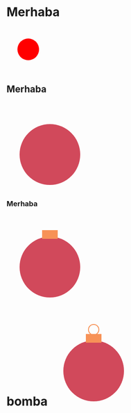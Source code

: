 <html>
  <h1>Merhaba</h1>
  <svg width="100" height="100" viewBox="0 0 100 100">
    <circle cx="50" cy="50" r="25" fill="red" />
  </svg>
</html>

<html>
  <h2>Merhaba</h2>
 <svg width="200" height="200">
  <circle
    cx="100"
    cy="120"
    r="70"
    fill="#D1495B"
  />
</svg>
</html>
<html>
<h3>Merhaba</h3>
<svg width="200" height="200">
  <circle
    cx="100"
    cy="120"
    r="70"
    fill="#D1495B"
  />
  <rect
    x="82"
    y="35"
    width="36"
    height="20"
    fill="#F79257"
  />
</svg>
 </htm>
 <html>
 <h1> bomba
<svg width="200" height="200">
  <circle cx="100" cy="120" r="70" fill="#D1495B" />
  <rect x="82" y="35" width="36" height="20" fill="#F79257" />
  <circle
    cx="100"
    cy="25"
    r="12"
    fill="none"
    stroke="#F79257"
    stroke-width="2"
  />
</svg>
</html>
